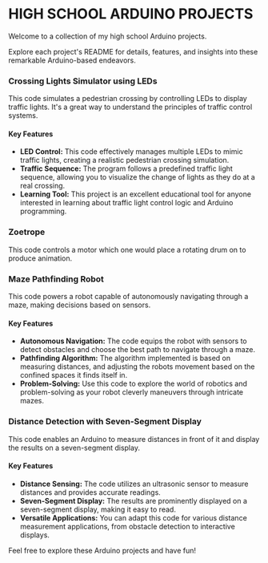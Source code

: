 # HIGH SCHOOL ARDUINO PROJECTS

Welcome to a collection of my high school Arduino projects.

Explore each project's README for details, features, and insights into these remarkable Arduino-based endeavors.

### Crossing Lights Simulator using LEDs

This code simulates a pedestrian crossing by controlling LEDs to display traffic lights. It's a great way to understand the principles of traffic control systems.

#### Key Features
- **LED Control:** This code effectively manages multiple LEDs to mimic traffic lights, creating a realistic pedestrian crossing simulation.
- **Traffic Sequence:** The program follows a predefined traffic light sequence, allowing you to visualize the change of lights as they do at a real crossing.
- **Learning Tool:** This project is an excellent educational tool for anyone interested in learning about traffic light control logic and Arduino programming.

### Zoetrope

This code controls a motor which one would place a rotating drum on to produce animation.

### Maze Pathfinding Robot

This code powers a robot capable of autonomously navigating through a maze, making decisions based on sensors.

#### Key Features
- **Autonomous Navigation:** The code equips the robot with sensors to detect obstacles and choose the best path to navigate through a maze.
- **Pathfinding Algorithm:** The algorithm implemented is based on measuring distances, and adjusting the robots movement based on the confined spaces it finds itself in.
- **Problem-Solving:** Use this code to explore the world of robotics and problem-solving as your robot cleverly maneuvers through intricate mazes.

### Distance Detection with Seven-Segment Display

This code enables an Arduino to measure distances in front of it and display the results on a seven-segment display.

#### Key Features
- **Distance Sensing:** The code utilizes an ultrasonic sensor to measure distances and provides accurate readings.
- **Seven-Segment Display:** The results are prominently displayed on a seven-segment display, making it easy to read.
- **Versatile Applications:** You can adapt this code for various distance measurement applications, from obstacle detection to interactive displays.

Feel free to explore these Arduino projects and have fun!
